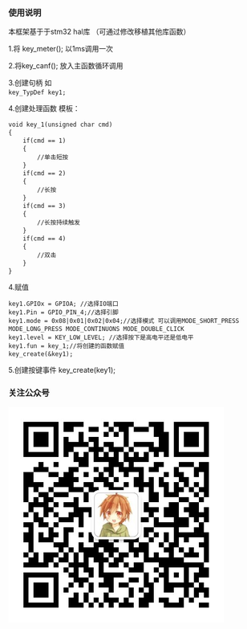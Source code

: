 ### 使用说明
本框架基于于stm32 hal库 （可通过修改移植其他库函数）

1.将 key_meter(); 以1ms调用一次

2.将key_canf();   放入主函数循环调用  

3.创建句柄 如  
`key_TypDef key1;`

4.创建处理函数 模板：

```
void key_1(unsigned char cmd)
{
	if(cmd == 1)
	{
		//单击短按
	}
	if(cmd == 2)
	{
		//长按
	}
	if(cmd == 3)
	{
		//长按持续触发
	}
	if(cmd == 4)
	{
		//双击
	}
}
```

4.赋值 

```
key1.GPIOx = GPIOA; //选择IO端口
key1.Pin = GPIO_PIN_4;//选择引脚
key1.mode = 0x08|0x01|0x02|0x04;//选择模式 可以调用MODE_SHORT_PRESS MODE_LONG_PRESS MODE_CONTINUONS MODE_DOUBLE_CLICK  
key1.level = KEY_LOW_LEVEL; //选择按下是高电平还是低电平
key1.fun = key_1;//将创建的函数赋值
key_create(&key1);

```
5.创建按键事件
key_create(key1);

### 关注公众号
![输入图片说明](image.png)
